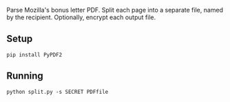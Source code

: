 Parse Mozilla's bonus letter PDF.  Split each page into a separate file, named by the recipient.  Optionally, encrypt each output file.

## Setup

```
pip install PyPDF2
```

## Running

```
python split.py -s SECRET PDFfile
```